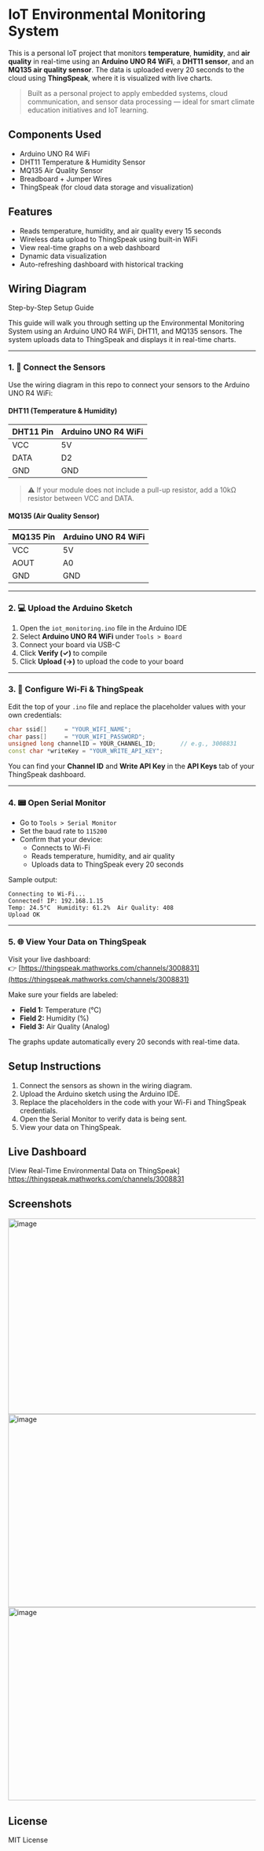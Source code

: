 #  IoT Environmental Monitoring System

This is a personal IoT project that monitors **temperature**, **humidity**, and **air quality** in real-time using an **Arduino UNO R4 WiFi**, a **DHT11 sensor**, and an **MQ135 air quality sensor**.
The data is uploaded every 20 seconds to the cloud using **ThingSpeak**, where it is visualized with live charts.

>  Built as a personal project to apply embedded systems, cloud communication, and sensor data processing — ideal for smart climate education initiatives and IoT learning.

##  Components Used
- Arduino UNO R4 WiFi
- DHT11 Temperature & Humidity Sensor
- MQ135 Air Quality Sensor
- Breadboard + Jumper Wires
- ThingSpeak (for cloud data storage and visualization)

##  Features
- Reads temperature, humidity, and air quality every 15 seconds
- Wireless data upload to ThingSpeak using built-in WiFi
- View real-time graphs on a web dashboard
- Dynamic data visualization 
- Auto-refreshing dashboard with historical tracking

##  Wiring Diagram


Step-by-Step Setup Guide

This guide will walk you through setting up the Environmental Monitoring System using an Arduino UNO R4 WiFi, DHT11, and MQ135 sensors. The system uploads data to ThingSpeak and displays it in real-time charts.

---

### 1. 🔌 Connect the Sensors

Use the wiring diagram in this repo to connect your sensors to the Arduino UNO R4 WiFi:

#### DHT11 (Temperature & Humidity)
| DHT11 Pin | Arduino UNO R4 WiFi |
|-----------|----------------------|
| VCC       | 5V                   |
| DATA      | D2                   |
| GND       | GND                  |

> ⚠️ If your module does not include a pull-up resistor, add a 10kΩ resistor between VCC and DATA.

#### MQ135 (Air Quality Sensor)
| MQ135 Pin | Arduino UNO R4 WiFi |
|-----------|----------------------|
| VCC       | 5V                   |
| AOUT      | A0                   |
| GND       | GND                  |

---

### 2. 💻 Upload the Arduino Sketch

1. Open the `iot_monitoring.ino` file in the Arduino IDE
2. Select **Arduino UNO R4 WiFi** under `Tools > Board`
3. Connect your board via USB-C
4. Click **Verify (✓)** to compile
5. Click **Upload (→)** to upload the code to your board

---

### 3. 🔐 Configure Wi-Fi & ThingSpeak

Edit the top of your `.ino` file and replace the placeholder values with your own credentials:

```cpp
char ssid[]     = "YOUR_WIFI_NAME";
char pass[]     = "YOUR_WIFI_PASSWORD";
unsigned long channelID = YOUR_CHANNEL_ID;       // e.g., 3008831
const char *writeKey = "YOUR_WRITE_API_KEY";
```

You can find your **Channel ID** and **Write API Key** in the **API Keys** tab of your ThingSpeak dashboard.

---

### 4. 📟 Open Serial Monitor

- Go to `Tools > Serial Monitor`
- Set the baud rate to `115200`
- Confirm that your device:
  - Connects to Wi-Fi
  - Reads temperature, humidity, and air quality
  - Uploads data to ThingSpeak every 20 seconds

Sample output:
```
Connecting to Wi-Fi...
Connected! IP: 192.168.1.15
Temp: 24.5°C  Humidity: 61.2%  Air Quality: 408
Upload OK
```

---

### 5. 🌐 View Your Data on ThingSpeak

Visit your live dashboard:  
👉 [https://thingspeak.mathworks.com/channels/3008831](https://thingspeak.mathworks.com/channels/3008831)

Make sure your fields are labeled:
- **Field 1:** Temperature (°C)
- **Field 2:** Humidity (%)
- **Field 3:** Air Quality (Analog)

The graphs update automatically every 20 seconds with real-time data.



##  Setup Instructions
1. Connect the sensors as shown in the wiring diagram.
2. Upload the Arduino sketch using the Arduino IDE.
3. Replace the placeholders in the code with your Wi-Fi and ThingSpeak credentials.
4. Open the Serial Monitor to verify data is being sent.
5. View your data on ThingSpeak.

##  Live Dashboard
[View Real-Time Environmental Data on ThingSpeak] https://thingspeak.mathworks.com/channels/3008831 

##  Screenshots
<img width="579" height="398" alt="image" src="https://github.com/user-attachments/assets/81b1b45e-874e-4186-a8aa-e612620e1065" />
<img width="580" height="393" alt="image" src="https://github.com/user-attachments/assets/2b23ea12-9bf6-465e-b7ef-5cf947aaa517" />
<img width="577" height="393" alt="image" src="https://github.com/user-attachments/assets/8233cf2e-f6e8-48ad-83c8-a4851a0d9716" />


##  License
MIT License
